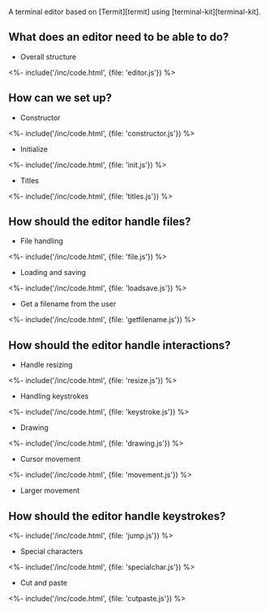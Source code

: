 ---
---

A terminal editor based on [Termit][termit] using [terminal-kit][terminal-kit].

## What does an editor need to be able to do?

-   Overall structure

<%- include('/inc/code.html', {file: 'editor.js'}) %>

## How can we set up?

-   Constructor

<%- include('/inc/code.html', {file: 'constructor.js'}) %>

-   Initialize

<%- include('/inc/code.html', {file: 'init.js'}) %>

-   Titles

<%- include('/inc/code.html', {file: 'titles.js'}) %>

## How should the editor handle files?

-   File handling

<%- include('/inc/code.html', {file: 'file.js'}) %>

-   Loading and saving

<%- include('/inc/code.html', {file: 'loadsave.js'}) %>

-   Get a filename from the user

<%- include('/inc/code.html', {file: 'getfilename.js'}) %>

## How should the editor handle interactions?

-   Handle resizing

<%- include('/inc/code.html', {file: 'resize.js'}) %>

-   Handling keystrokes

<%- include('/inc/code.html', {file: 'keystroke.js'}) %>

-   Drawing

<%- include('/inc/code.html', {file: 'drawing.js'}) %>

-   Cursor movement

<%- include('/inc/code.html', {file: 'movement.js'}) %>

-   Larger movement

## How should the editor handle keystrokes?

<%- include('/inc/code.html', {file: 'jump.js'}) %>

-   Special characters

<%- include('/inc/code.html', {file: 'specialchar.js'}) %>

-   Cut and paste

<%- include('/inc/code.html', {file: 'cutpaste.js'}) %>
